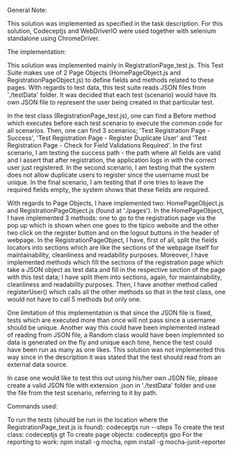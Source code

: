 General Note:

This solution was implemented as specified in the task description. For this solution, Codeceptjs and WebDriverIO were used together with selenium standalone
using ChromeDriver. 

The implementation: 

This solution was implemented mainly in RegistrationPage_test.js. This Test Suite makes use of 2 Page Objects (HomePageObject.js and RegistrationPageObject.js) 
to define fields and methods related to these pages. With regards to test data, this test suite reads JSON files from './testData' folder. It was decided that
each test (scenario) would have its own JSON file to represent the user being created in that particular test. 

In the test class (RegistrationPage_test.js), one can find a Before method which executes before each test scenario to execute the common code for all scenarios. Then, one can find
3 scenarios; 'Test Registration Page - Success', 'Test Registration Page - Register Duplicate User' and 
'Test Registration Page - Check for Field Validations Required'. In the first scenario, I am testing the success path - the path where all fields are valid
and I assert that after registration, the application logs in with the correct user just registered. In the second scenario, I am testing that the system 
does not allow duplicate users to register since the username must be unique. In the final scenario, I am testing that if one tries to leave the required
fields empty, the system shows that these fields are required. 

With regards to Page Objects, I have implemented two: HomePageObject.js and RegistrationPageObject.js (found at './pages'). In the HomePageObject, I have 
implemented 3 methods: one to go to the registration page via the pop up which is shown when one goes to the tipico website and the other two click on the 
register button and on the logout buttons in the header of webpage. In the RegistrationPageObject, I have, first of all, split the fields locators into 
sections which are like the sections of the webpage itself for maintainability, cleanliness and readability purposes. Moreover, I have implemented methods 
which fill the sections of the registration page which take a JSON object as test data and fill in the respective section of the page with this test data; 
I have split them into sections, again, for maintainability, cleanliness and readability purposes. Then, I have another method called registerUser() which 
calls all the other methods so that in the test class, one would not have to call 5 methods but only one. 

One limitation of this implementation is that since the JSON file is fixed, tests which are executed more than once will not pass since a username should be 
unique. Another way this could have been implemented instead of reading from JSON file, a Random class would have been implemnted so data is generated on the 
fly and unique each time, hence the test could have been run as many as one likes. This solution was not implemented this way since in the description it was 
stated that the test should read from an external data source.  

In case one would like to test this out using his/her own JSON file, please create a valid JSON file with extension .json in './testData' folder and use the file
from the test scenario, referring to it by path. 

Commands used: 

To run the tests (should be run in the location where the RegistrationPage_test.js is found): codeceptjs run --steps
To create the test class: codeceptjs gt
To create page objects: codeceptjs gpo
For the reporting to work: npm install -g mocha, npm install -g mocha-junit-reporter
